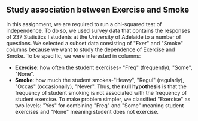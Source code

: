 ## Study association between Exercise and Smoke ##

In this assignment, we are required to run a chi-squared test of independence. To do so, we used survey data that contains the responses of 237 Statistics I students at the University of Adelaide to a number of questions. We selected a subset data consisting of "Exer" and "Smoke" columns because we want to study the dependence of Exercise and Smoke. To be specific, we were interested in columns:
- **Exercise**: how often the student exercises- "Freq" (frequently), "Some", "None".
- **Smoke**: how much the student smokes-"Heavy", "Regul" (regularly), "Occas" (occasionally), "Never".
Thus, the **null hypothesis** is that the frequency of student smoking is not associated with the frequency of student exercise. To make problem simpler, we classified "Exercise" as two levels: "Yes" for combining "Freq" and "Some" meaning student exercises and "None" meaning student does not exercise. 
